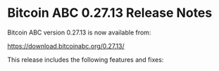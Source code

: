 # Bitcoin ABC 0.27.13 Release Notes

Bitcoin ABC version 0.27.13 is now available from:

  <https://download.bitcoinabc.org/0.27.13/>

This release includes the following features and fixes:
